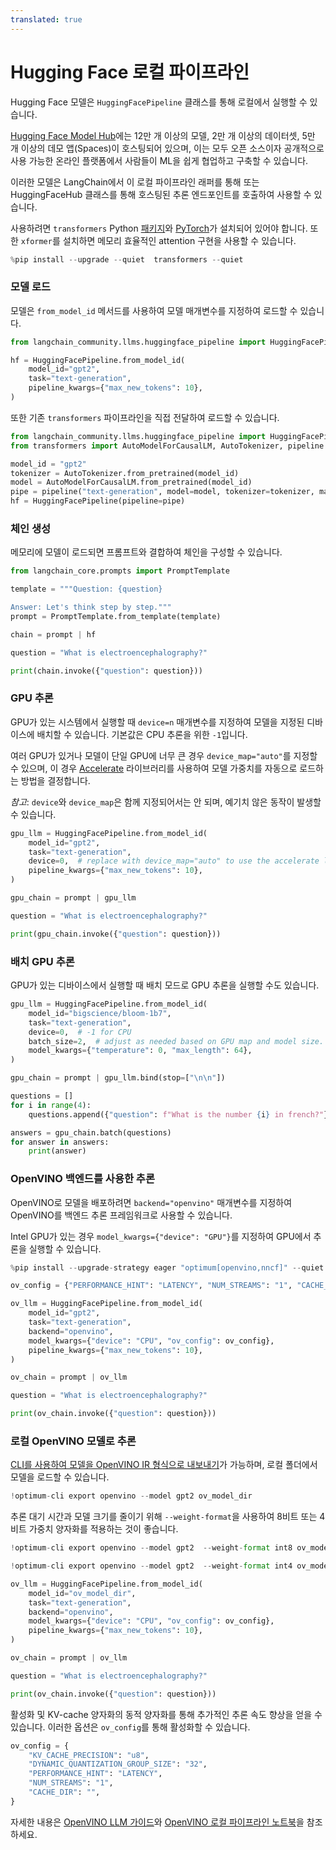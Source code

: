 ```yaml
---
translated: true
---
```


# Hugging Face 로컬 파이프라인

Hugging Face 모델은 `HuggingFacePipeline` 클래스를 통해 로컬에서 실행할 수 있습니다.

[Hugging Face Model Hub](https://huggingface.co/models)에는 12만 개 이상의 모델, 2만 개 이상의 데이터셋, 5만 개 이상의 데모 앱(Spaces)이 호스팅되어 있으며, 이는 모두 오픈 소스이자 공개적으로 사용 가능한 온라인 플랫폼에서 사람들이 ML을 쉽게 협업하고 구축할 수 있습니다.

이러한 모델은 LangChain에서 이 로컬 파이프라인 래퍼를 통해 또는 HuggingFaceHub 클래스를 통해 호스팅된 추론 엔드포인트를 호출하여 사용할 수 있습니다.

사용하려면 `transformers` Python [패키지](https://pypi.org/project/transformers/)와 [PyTorch](https://pytorch.org/get-started/locally/)가 설치되어 있어야 합니다. 또한 `xformer`를 설치하면 메모리 효율적인 attention 구현을 사용할 수 있습니다.

```python
%pip install --upgrade --quiet  transformers --quiet
```

### 모델 로드

모델은 `from_model_id` 메서드를 사용하여 모델 매개변수를 지정하여 로드할 수 있습니다.

```python
from langchain_community.llms.huggingface_pipeline import HuggingFacePipeline

hf = HuggingFacePipeline.from_model_id(
    model_id="gpt2",
    task="text-generation",
    pipeline_kwargs={"max_new_tokens": 10},
)
```

또한 기존 `transformers` 파이프라인을 직접 전달하여 로드할 수 있습니다.

```python
from langchain_community.llms.huggingface_pipeline import HuggingFacePipeline
from transformers import AutoModelForCausalLM, AutoTokenizer, pipeline

model_id = "gpt2"
tokenizer = AutoTokenizer.from_pretrained(model_id)
model = AutoModelForCausalLM.from_pretrained(model_id)
pipe = pipeline("text-generation", model=model, tokenizer=tokenizer, max_new_tokens=10)
hf = HuggingFacePipeline(pipeline=pipe)
```

### 체인 생성

메모리에 모델이 로드되면 프롬프트와 결합하여 체인을 구성할 수 있습니다.

```python
from langchain_core.prompts import PromptTemplate

template = """Question: {question}

Answer: Let's think step by step."""
prompt = PromptTemplate.from_template(template)

chain = prompt | hf

question = "What is electroencephalography?"

print(chain.invoke({"question": question}))
```

### GPU 추론

GPU가 있는 시스템에서 실행할 때 `device=n` 매개변수를 지정하여 모델을 지정된 디바이스에 배치할 수 있습니다. 기본값은 CPU 추론을 위한 `-1`입니다.

여러 GPU가 있거나 모델이 단일 GPU에 너무 큰 경우 `device_map="auto"`를 지정할 수 있으며, 이 경우 [Accelerate](https://huggingface.co/docs/accelerate/index) 라이브러리를 사용하여 모델 가중치를 자동으로 로드하는 방법을 결정합니다.

*참고*: `device`와 `device_map`은 함께 지정되어서는 안 되며, 예기치 않은 동작이 발생할 수 있습니다.

```python
gpu_llm = HuggingFacePipeline.from_model_id(
    model_id="gpt2",
    task="text-generation",
    device=0,  # replace with device_map="auto" to use the accelerate library.
    pipeline_kwargs={"max_new_tokens": 10},
)

gpu_chain = prompt | gpu_llm

question = "What is electroencephalography?"

print(gpu_chain.invoke({"question": question}))
```

### 배치 GPU 추론

GPU가 있는 디바이스에서 실행할 때 배치 모드로 GPU 추론을 실행할 수도 있습니다.

```python
gpu_llm = HuggingFacePipeline.from_model_id(
    model_id="bigscience/bloom-1b7",
    task="text-generation",
    device=0,  # -1 for CPU
    batch_size=2,  # adjust as needed based on GPU map and model size.
    model_kwargs={"temperature": 0, "max_length": 64},
)

gpu_chain = prompt | gpu_llm.bind(stop=["\n\n"])

questions = []
for i in range(4):
    questions.append({"question": f"What is the number {i} in french?"})

answers = gpu_chain.batch(questions)
for answer in answers:
    print(answer)
```

### OpenVINO 백엔드를 사용한 추론

OpenVINO로 모델을 배포하려면 `backend="openvino"` 매개변수를 지정하여 OpenVINO를 백엔드 추론 프레임워크로 사용할 수 있습니다.

Intel GPU가 있는 경우 `model_kwargs={"device": "GPU"}`를 지정하여 GPU에서 추론을 실행할 수 있습니다.

```python
%pip install --upgrade-strategy eager "optimum[openvino,nncf]" --quiet
```

```python
ov_config = {"PERFORMANCE_HINT": "LATENCY", "NUM_STREAMS": "1", "CACHE_DIR": ""}

ov_llm = HuggingFacePipeline.from_model_id(
    model_id="gpt2",
    task="text-generation",
    backend="openvino",
    model_kwargs={"device": "CPU", "ov_config": ov_config},
    pipeline_kwargs={"max_new_tokens": 10},
)

ov_chain = prompt | ov_llm

question = "What is electroencephalography?"

print(ov_chain.invoke({"question": question}))
```

### 로컬 OpenVINO 모델로 추론

[CLI를 사용하여 모델을 OpenVINO IR 형식으로 내보내기](https://github.com/huggingface/optimum-intel?tab=readme-ov-file#export)가 가능하며, 로컬 폴더에서 모델을 로드할 수 있습니다.

```python
!optimum-cli export openvino --model gpt2 ov_model_dir
```

추론 대기 시간과 모델 크기를 줄이기 위해 `--weight-format`을 사용하여 8비트 또는 4비트 가중치 양자화를 적용하는 것이 좋습니다.

```python
!optimum-cli export openvino --model gpt2  --weight-format int8 ov_model_dir # for 8-bit quantization

!optimum-cli export openvino --model gpt2  --weight-format int4 ov_model_dir # for 4-bit quantization
```

```python
ov_llm = HuggingFacePipeline.from_model_id(
    model_id="ov_model_dir",
    task="text-generation",
    backend="openvino",
    model_kwargs={"device": "CPU", "ov_config": ov_config},
    pipeline_kwargs={"max_new_tokens": 10},
)

ov_chain = prompt | ov_llm

question = "What is electroencephalography?"

print(ov_chain.invoke({"question": question}))
```

활성화 및 KV-cache 양자화의 동적 양자화를 통해 추가적인 추론 속도 향상을 얻을 수 있습니다. 이러한 옵션은 `ov_config`를 통해 활성화할 수 있습니다.

```python
ov_config = {
    "KV_CACHE_PRECISION": "u8",
    "DYNAMIC_QUANTIZATION_GROUP_SIZE": "32",
    "PERFORMANCE_HINT": "LATENCY",
    "NUM_STREAMS": "1",
    "CACHE_DIR": "",
}
```

자세한 내용은 [OpenVINO LLM 가이드](https://docs.openvino.ai/2024/learn-openvino/llm_inference_guide.html)와 [OpenVINO 로컬 파이프라인 노트북](/docs/integrations/llms/openvino/)을 참조하세요.
